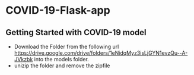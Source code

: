 # COVID-19-Flask-app

## Getting Started with COVID-19 model

- Download the Folder from the following url https://drive.google.com/drive/folders/1eNidqMyz3isLjGYN1evzQu--A-JVkzbk into the models folder.
- unizip the folder and remove the zipfile
